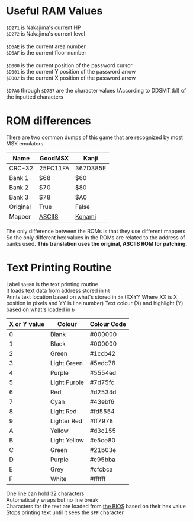# Useful RAM Values
`$D271` is Nakajima's current HP<br>
`$D272` is Nakajima's current level<br>
<br>
`$D6AE` is the current area number<br>
`$D6AF` is the current floor number<br>
<br>
`$D000` is the current position of the password cursor<br>
`$D001` is the current Y position of the password arrow<br>
`$D002` is the current X position of the password arrow<br>
<br>
`$D7A8` through `$D7B7` are the character values (According to DDSMT.tbl) of the inputted characters<br>

# ROM differences
There are two common dumps of this game that are recognized by most MSX emulators.

|Name|GoodMSX|Kanji|
| --- | --- | --- |
|CRC-32|25FC11FA|367D385E|
|Bank 1|$68|$60|
|Bank 2|$70|$80|
|Bank 3|$78|$A0|
|Original|True|False|
|Mapper|[ASCII8](https://www.msx.org/wiki/MegaROM_Mappers#ASCII8_.28ASCII.29)|[Konami](https://www.msx.org/wiki/MegaROM_Mappers#Konami.27s_MegaROMs_without_SCC)|

The only difference between the ROMs is that they use different mappers. So the only different hex values in the ROMs are related to the address of banks used.
**This translation uses the original, ASCII8 ROM for patching.**

# Text Printing Routine
Label `$5080` is the text printing routine  
It loads text data from address stored in `hl`  
Prints text location based on what's stored in `de` (XXYY Where XX is X position in pixels and YY is line number)
Text colour (X) and highlight (Y) based on what's loaded in `b`

|X or Y value|Colour|Colour Code|
| --- | --- | --- |
|0|Blank|#000000|	
|1|Black|#000000|
|2|Green|#1ccb42|
|3|Light Green|#5edc78|
|4|Purple|#5554ed|
|5|Light Purple|#7d75fc|
|6|Red|#d2534d|
|7|Cyan|#43ebf6|
|8|Light Red|#fd5554|
|9|Lighter Red|#ff7978|
|A|Yellow|#d3c155|
|B|Light Yellow|#e5ce80|
|C|Green|#21b03e|
|D|Purple|#c95bba|
|E|Grey|#cfcbca|
|F|White|#ffffff|

One line can hold 32 characters  
Automatically wraps but no line break  
Characters for the text are loaded from [the BIOS](https://www.msx.org/wiki/MSX_font) based on their hex value  
Stops printing text until it sees the `$FF` character
